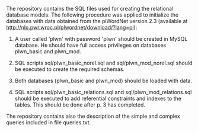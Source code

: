 The repository contains the SQL files used for creating the relational database models. The following procedure was applied to initialize the databases with data obtained from the plWordNet version 2.3 (available at http://nlp.pwr.wroc.pl/plwordnet/download/?lang=pl):

1.  A user called 'plwn' with password 'plwn' should be created in MySQL database. 
	  He should have full access privileges on databases plwn_basic and plwn_mod.
	
2.	SQL scripts sql/plwn_basic_norel.sql and sql/plwn_mod_norel.sql should be executed to create the required schemas.

3.	Both databases (plwn_basic and plwn_mod) should be loaded with data.
			
4. 	SQL scripts sql/plwn_basic_relations.sql and sql/plwn_mod_relations.sql should be executed to add referential constraints and   indexes to the tables. This should be done after p. 3 has completed.


The repository contains also the description of the simple and complex queries included in file queries.txt.
